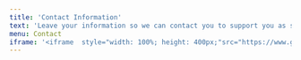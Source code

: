 ```yaml
---
title: 'Contact Information'
text: 'Leave your information so we can contact you to support you as soon as possible!'
menu: Contact
iframe: '<iframe  style="width: 100%; height: 400px;"src="https://www.google.com/maps/embed?pb=!1m18!1m12!1m3!1d3918.9601622929426!2d106.70612387451766!3d10.814360658493937!2m3!1f0!2f0!3f0!3m2!1i1024!2i768!4f13.1!3m3!1m2!1s0x31752896e0327999%3A0xed9cac7b7cfeb29e!2zMTUwIE5ndXnhu4VuIFjDrSwgUGjGsOG7nW5nIDI2LCBCw6xuaCBUaOG6oW5oLCBI4buTIENow60gTWluaCwgVmnhu4d0IE5hbQ!5e0!3m2!1svi!2s!4v1741254525251!5m2!1svi!2s" width="600" height="450" style="border:0;" allowfullscreen="" loading="lazy" referrerpolicy="no-referrer-when-downgrade"></iframe>'
---
```



